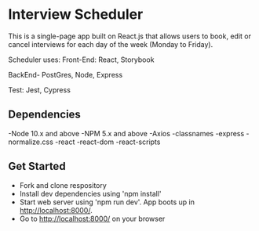 # Interview Scheduler

This is a single-page app built on React.js that allows users to book, edit or cancel interviews for each day of the week (Monday to Friday).

Scheduler uses:
Front-End: React, Storybook

BackEnd- PostGres, Node, Express

Test: Jest, Cypress

## Dependencies

-Node 10.x and above
-NPM 5.x and above
-Axios
-classnames
-express
-normalize.css
-react
-react-dom
-react-scripts

## Get Started

- Fork and clone respository
- Install dev dependencies using 'npm install'
- Start web server using 'npm run dev'. App boots up in <http://localhost:8000/>.
- Go to <http://localhost:8000/> on your browser
